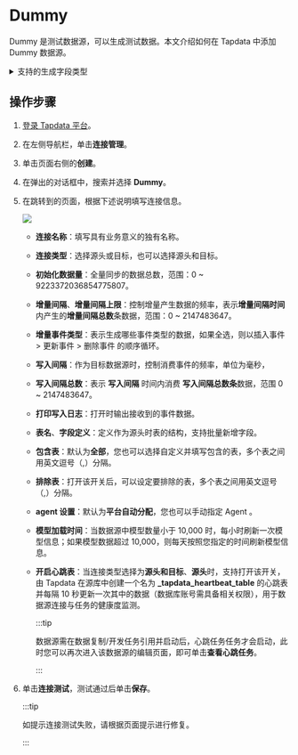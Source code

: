 # Dummy


Dummy 是测试数据源，可以生成测试数据。本文介绍如何在 Tapdata 中添加 Dummy 数据源。

<details><summary>支持的生成字段类型</summary>


| 类型                      | 说明                   | 参数                                                         |
| ------------------------- | ---------------------- | ------------------------------------------------------------ |
| array                     | 数组                   | 无                                                           |
| binary                    | 字节                   | 无                                                           |
| boolean                   | 布尔值                 | 无                                                           |
| date                      | 日期                   | 无                                                           |
| datetime                  | 时期+时间              | 无                                                           |
| map                       | 键值对                 | 无                                                           |
| now                       | 当前时间               | 无                                                           |
| number[(precision,scale)] | 数值                   | ● precision: 长度（范围 1-40，默认 4）<br />● scale: 精度（范围 0-10，默认 1） |
| rdatetime[(fraction)]     | 指定精度的日期         | fraction: 时间精度（默认：0，范围 0-9 整数）                 |
| rlongbinary[(byte)]       | 指定长度的随机二进制   | byte: 字节长度（默认：1000）                                 |
| rlongstring[(byte)]       | 指定长度的随机长字符   | byte: 字节长度（默认：1000）                                 |
| rnumber[(precision)]      | 随机数字               | precision: 长度（默认：4）                                   |
| rstring[(byte)]           | 指定长度的随机字符     | byte: 字节长度（默认：64）                                   |
| serial[(begin,step)]      | 自增序列               | ● begin: 开始位置（默认：1） <br />● step: 步长（默认：1）   |
| string(byte)              | 字符串                 | ● byte: 字节长度（默认：64） <br />● fixed: 如果定长字符器加上此标识（默认：非定长） |
| time                      | 时间                   | 无                                                           |
| uuid                      | UUID，即通用唯一识别码 | 无                                                           |

</details>

## 操作步骤

1. [登录 Tapdata 平台](../../user-guide/log-in.md)。

2. 在左侧导航栏，单击**连接管理**。

3. 单击页面右侧的**创建**。

4. 在弹出的对话框中，搜索并选择 **Dummy**。

5. 在跳转到的页面，根据下述说明填写连接信息。

   ![](../../images/connect_dummy.png)

   * **连接名称**：填写具有业务意义的独有名称。
   * **连接类型**：选择源头或目标，也可以选择源头和目标。
   * **初始化数据量**：全量同步的数据总数，范围：0 ~ 9223372036854775807。
   * **增量间隔**、**增量间隔上限**：控制增量产生数据的频率，表示**增量间隔时间**内产生的**增量间隔总数**条数据，范围：0 ~ 2147483647。
   * **增量事件类型**：表示生成哪些事件类型的数据，如果全选，则以插入事件 > 更新事件 > 删除事件 的顺序循环。
   * **写入间隔**：作为目标数据源时，控制消费事件的频率，单位为毫秒，
   * **写入间隔总数**：表示 **写入间隔** 时间内消费 **写入间隔总数条**数据，范围 0 ~ 2147483647。
   * **打印写入日志**：打开时输出接收到的事件数据。
   * **表名**、**字段定义**：定义作为源头时表的结构，支持批量新增字段。
   * **包含表**：默认为**全部**，您也可以选择自定义并填写包含的表，多个表之间用英文逗号（,）分隔。
   * **排除表**：打开该开关后，可以设定要排除的表，多个表之间用英文逗号（,）分隔。
   * **agent 设置**：默认为**平台自动分配**，您也可以手动指定 Agent 。
   * **模型加载时间**：当数据源中模型数量小于 10,000 时，每小时刷新一次模型信息；如果模型数据超过 10,000，则每天按照您指定的时间刷新模型信息。
   * **开启心跳表**：当连接类型选择为**源头和目标**、**源头**时，支持打开该开关，由 Tapdata 在源库中创建一个名为 **_tapdata_heartbeat_table** 的心跳表并每隔 10 秒更新一次其中的数据（数据库账号需具备相关权限），用于数据源连接与任务的健康度监测。

     :::tip

     数据源需在数据复制/开发任务引用并启动后，心跳任务任务才会启动，此时您可以再次进入该数据源的编辑页面，即可单击**查看心跳任务**。

     :::

6. 单击**连接测试**，测试通过后单击**保存**。

   :::tip

   如提示连接测试失败，请根据页面提示进行修复。

   :::
